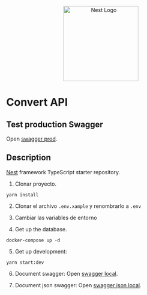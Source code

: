 <p align="center">
  <a href="http://nestjs.com/" target="blank"><img src="https://nestjs.com/img/logo-small.svg" width="200" alt="Nest Logo" /></a>
</p>

# Convert API

## Test production Swagger

Open [swagger prod](https://convert-3ujr.onrender.com/api-doc).

## Description

[Nest](https://github.com/nestjs/nest) framework TypeScript starter repository.

1. Clonar proyecto.

```
yarn install
```

2. Clonar el archivo `.env.xample` y renombrarlo a `.env`

3. Cambiar las variables de entorno

4. Get up the database.

```
docker-compose up -d
```

5. Get up development:

```
yarn start:dev
```

6. Document swagger:
   Open [swagger local](http://localhost:3001/api-doc).

7. Document json swagger:
   Open [swagger json local](http://localhost:3001/api-doc-json).
